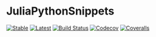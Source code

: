 # JuliaPythonSnippets

[![Stable](https://img.shields.io/badge/docs-stable-blue.svg)](https://tkf.github.io/julia-python-snippets/stable)
[![Latest](https://img.shields.io/badge/docs-latest-blue.svg)](https://tkf.github.io/julia-python-snippets/latest)
[![Build Status](https://travis-ci.com/tkf/julia-python-snippets.svg?branch=master)](https://travis-ci.com/tkf/julia-python-snippets)
[![Codecov](https://codecov.io/gh/tkf/julia-python-snippets/branch/master/graph/badge.svg)](https://codecov.io/gh/tkf/julia-python-snippets)
[![Coveralls](https://coveralls.io/repos/github/tkf/julia-python-snippets/badge.svg?branch=master)](https://coveralls.io/github/tkf/julia-python-snippets?branch=master)
